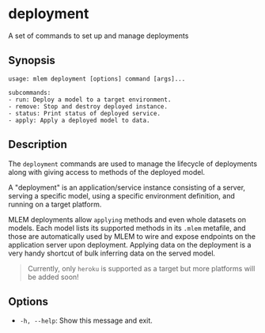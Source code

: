 # deployment

A set of commands to set up and manage deployments

## Synopsis

```usage
usage: mlem deployment [options] command [args]...

subcommands:
- run: Deploy a model to a target environment.
- remove: Stop and destroy deployed instance.
- status: Print status of deployed service.
- apply: Apply a deployed model to data.
```

## Description

The `deployment` commands are used to manage the lifecycle of deployments along
with giving access to methods of the deployed model.

A "deployment" is an application/service instance consisting of a server,
serving a specific model, using a specific environment definition, and running
on a target platform.

MLEM deployments allow `applying` methods and even whole datasets on models.
Each model lists its supported methods in its `.mlem` metafile, and those are
automatically used by MLEM to wire and expose endpoints on the application
server upon deployment. Applying data on the deployment is a very handy shortcut
of bulk inferring data on the served model.

> Currently, only `heroku` is supported as a target but more platforms will be
> added soon!

## Options

- `-h, --help`: Show this message and exit.
